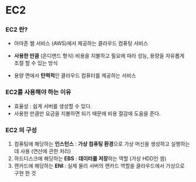 # EC2

### EC2 란?

- 아마존 웹 서비스 (AWS)에서 제공하는 클라우드 컴퓨팅 서비스

- **사용한 만큼** (온디맨드 형식) 비용을 지불하고 필요에 따라 성능, 용량을 자유롭게 조절 할 수 있는 방식

- 용량 면에서 **탄력적**인 클라우드 컴퓨터를 제공하는 서비스

### EC2를 사용해야 하는 이유


- 효율성 : 쉽게 서버를 생성할 수 있다.
- 사용한 만큼만 요금을 지불하면 되기 때문에 비용 절감에 도움을 준다.

### EC2 의 구성

1. 컴퓨팅에 해당하는 **인스턴스** : **가상 컴퓨팅 환경**으로 가상 머신을 생성하고 실행하는데 사용 (연산에 관한 처리)
2. 하드디스크에 해당하는 **EBS** : **데이터를 저장**하는 역할 (가상 HDD인 셈)
3. 랜카드에 해당하는 **ENI** : 실제 물리 서버의 랜카드 역할을 클라우드에서 가상으로 구현 한 것